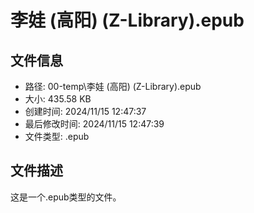 ﻿# 李娃 (高阳) (Z-Library).epub

## 文件信息
- 路径: 00-temp\李娃 (高阳) (Z-Library).epub
- 大小: 435.58 KB
- 创建时间: 2024/11/15 12:47:37
- 最后修改时间: 2024/11/15 12:47:39
- 文件类型: .epub

## 文件描述
这是一个.epub类型的文件。

